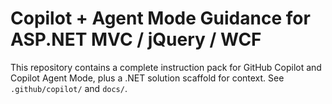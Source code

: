 # Copilot + Agent Mode Guidance for ASP.NET MVC / jQuery / WCF
This repository contains a complete instruction pack for GitHub Copilot and Copilot Agent Mode,
plus a .NET solution scaffold for context. See `.github/copilot/` and `docs/`.
